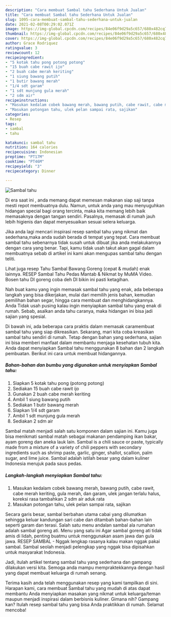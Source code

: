 ```yaml
---
description: "Cara membuat Sambal tahu Sederhana Untuk Jualan"
title: "Cara membuat Sambal tahu Sederhana Untuk Jualan"
slug: 1095-cara-membuat-sambal-tahu-sederhana-untuk-jualan
date: 2021-02-08T00:29:02.071Z
image: https://img-global.cpcdn.com/recipes/84e06f9d29a5c657/680x482cq70/sambal-tahu-foto-resep-utama.jpg
thumbnail: https://img-global.cpcdn.com/recipes/84e06f9d29a5c657/680x482cq70/sambal-tahu-foto-resep-utama.jpg
cover: https://img-global.cpcdn.com/recipes/84e06f9d29a5c657/680x482cq70/sambal-tahu-foto-resep-utama.jpg
author: Grace Rodriquez
ratingvalue: 3
reviewcount: 12
recipeingredient:
- "5 kotak tahu pong potong potong"
- "15 buah cabe rawit ijo"
- "2 buah cabe merah keriting"
- "1 siung bawang putih"
- "1 butir bawang merah"
- "1/4 sdt garam"
- "1 sdt munjung gula merah"
- "2 sdm air"
recipeinstructions:
- "Masukan kedalam cobek bawang merah, bawang putih, cabe rawit, cabe merah keriting, gula merah, dan garam, ulek jangan terlalu halus, koreksi rasa tambahkan 2 sdm air aduk rata"
- "Masukan potongan tahu, ulek pelan sampai rata, sajikan"
categories:
- Resep
tags:
- sambal
- tahu

katakunci: sambal tahu 
nutrition: 164 calories
recipecuisine: Indonesian
preptime: "PT17M"
cooktime: "PT46M"
recipeyield: "3"
recipecategory: Dinner

---
```



![Sambal tahu](https://img-global.cpcdn.com/recipes/84e06f9d29a5c657/680x482cq70/sambal-tahu-foto-resep-utama.jpg)

Di era  saat ini , anda memang dapat memesan makanan siap saji tanpa mesti repot membuatnya dulu. Namun, untuk anda yang mau menyuguhkan hidangan special bagi orang tercinta, maka kita memang lebih baik memasaknya dengan tangan sendiri. Pasalnya, memasak di rumah jauh lebih higienis dan dapat menyesuaikan sesuai selera keluarga.

Jika anda lagi mencari inspirasi resep sambal tahu yang nikmat dan sederhana,maka anda sudah berada di tempat yang tepat. Cara membuat sambal tahu  sebenarnya tidak susah untuk dibuat jika anda melakukannya dengan cara yang benar. Tapi, kamu tidak usah takut akan gagal dalam membuatnya 
sebab di artikel ini kami akan mengupas sambal tahu dengan teliti.  

Lihat juga resep Tahu Sambal Bawang Goreng (cepat &amp; mudah) enak lainnya. RESEP Sambal Tahu Pedas Mantab &amp; Nikmat by MuMA Video. Bosen tahu DI goreng coba deh DI bikin ini pasti ketagihan.

Nah buat kamu yang ingin memasak sambal tahu yang enak, ada beberapa langkah yang bisa dikerjakan, mulai dari memilih jenis bahan, kemudian pemilihan bahan segar, hingga cara membuat dan menghidangkannya. Anda Tidak usah pusing kalau ingin menyiapkan sambal tahu yang enak di rumah. Sebab, asalkan anda  tahu caranya, maka hidangan ini bisa jadi sajian yang spesial.

Di bawah ini, ada beberapa cara praktis  dalam memasak caramembuat sambal tahu yang siap dikreasikan. Sekarang, mari kita coba kreasikan sambal tahu sendiri di rumah. Tetap dengan bahan yang sederhana, sajian ini bisa memberi manfaat dalam membantu menjaga kesehatan tubuh kita. Anda dapat menyiapkan Sambal tahu menggunakan 8 bahan dan 2 langkah pembuatan. Berikut ini cara untuk membuat hidangannya.

<!--inarticleads1-->

##### Bahan-bahan dan bumbu yang digunakan untuk menyiapkan Sambal tahu:

1. Siapkan 5 kotak tahu pong (potong potong)
1. Sediakan 15 buah cabe rawit ijo
1. Gunakan 2 buah cabe merah keriting
1. Ambil 1 siung bawang putih
1. Sediakan 1 butir bawang merah
1. Siapkan 1/4 sdt garam
1. Ambil 1 sdt munjung gula merah
1. Sediakan 2 sdm air


Sambal matah menjadi salah satu komponen dalam sajian ini. Kamu juga bisa menikmati sambal matah sebagai makanan pendamping ikan bakar, ayam goreng dan aneka lauk lain. Sambal is a chili sauce or paste, typically made from a mixture of a variety of chili peppers with secondary ingredients such as shrimp paste, garlic, ginger, shallot, scallion, palm sugar, and lime juice. Sambal adalah istilah besar yang dalam kuliner Indonesia merujuk pada saus pedas. 

<!--inarticleads2-->

##### Langkah-langkah menyiapkan Sambal tahu:

1. Masukan kedalam cobek bawang merah, bawang putih, cabe rawit, cabe merah keriting, gula merah, dan garam, ulek jangan terlalu halus, koreksi rasa tambahkan 2 sdm air aduk rata
1. Masukan potongan tahu, ulek pelan sampai rata, sajikan


Secara garis besar, sambal berbahan utama cabai yang dilumatkan sehingga keluar kandungan sari cabe dan ditambah bahan-bahan lain seperti garam dan terasi. Salah satu menu andalan sambal ala rumahan adalah sambal goreng ati. Menu yang satu ini Agar sambal goreng ati tidak amis di lidah, penting buatmu untuk menggunakan asam jawa dan gula jawa. RESEP SAMBAL - Nggak lengkap rasanya kalau makan nggak pakai sambal. Sambal seolah menjadi pelengkap yang nggak bisa dipisahkan untuk masyarakat Indonesia. 

Jadi, itulah artikel tentang  sambal tahu  yang sederhana dan gampang dilakukan versi kita. Semoga anda mampu mempraktekkannya dengan hasil yang dapat membuat keluarga di rumah senang. 

Terima kasih anda telah menggunakan resep yang kami tampilkan di sini. Harapan kami, cara membuat  Sambal tahu yang mudah di atas dapat membantu Anda menyiapkan masakan yang nikmat untuk keluarga/teman maupun menjadi inspirasi dalam berbisnis kuliner. Gimana nih? Gampang kan? Itulah resep sambal tahu yang bisa Anda praktikkan di rumah. Selamat mencoba!

